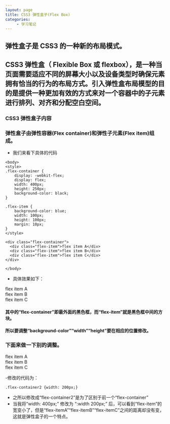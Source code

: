 ```yaml
---
layout: page
title: CSS3 弹性盒子(Flex Box)
categories:
     - 学习笔记
---
```


## 弹性盒子是 CSS3 的一种新的布局模式。

## CSS3 弹性盒（ Flexible Box 或 flexbox），是一种当页面需要适应不同的屏幕大小以及设备类型时确保元素拥有恰当的行为的布局方式。引入弹性盒布局模型的目的是提供一种更加有效的方式来对一个容器中的子元素进行排列、对齐和分配空白空间。

### CSS3 弹性盒子内容
### 弹性盒子由弹性容器(Flex container)和弹性子元素(Flex item)组成。

- 我们来看下具体的代码

```
<body>
<style> 
.flex-container {
    display: -webkit-flex;
    display: flex;
    width: 400px;
    height: 250px;
    background-color: black;
}

.flex-item {
    background-color: blue;
    width: 100px;
    height: 100px;
    margin: 10px;
}
</style>

<div class="flex-container">
  <div class="flex-item">flex item A</div>
  <div class="flex-item">flex item B</div>
  <div class="flex-item">flex item C</div>  
</div>

</body>
```

- 具体效果如下：

<body>
<style> 
	
.flex-container {
    display: -webkit-flex;
    display: flex;
    width: 400px;
    height: 250px;
    background-color: black;
}

.flex-item {
    background-color: blue;
    width: 100px;
    height: 100px;
    margin: 10px;
}
</style>

<div class="flex-container">
<div class="flex-item">flex item A</div>
<div class="flex-item">flex item B</div>
<div class="flex-item">flex item C</div>  
</div>

</body>

#### 其中的“flex-container”即最外面的黑色框，而“flex-item”就是黑色框中间的方块。
#### 所以要调整“background-color”“width”“height”要在相应的位置修改。

### 下面来做一下别的调整。

<body>
<style> 
	
	
.flex-container2 {
    display: -webkit-flex;
    display: flex;
    width: 200px;
    height: 250px;
    background-color: black;
}

.flex-item2 {
    background-color: blue;
    width: 100px;
    height: 100px;
    margin: 10px;
}
</style>

<div class="flex-container2">
  <div class="flex-item2">flex item A</div>
  <div class="flex-item2">flex item B</div>
  <div class="flex-item2">flex item C</div>  
</div>


</body>

-修改的代码为：
```
.flex-container2 {width: 200px;}
```

- 之所以修改成“flex-container2”是为了区别于前一个“flex-container”
- 当我将“width: 400px;” 修改为 “:width 200px;” 后，可以看到“flex-item”的宽变小了，但是“flex-itemA”“flex-itemB”“flex-itemC”之间的距离却没有变，这就是弹性盒子的一个特点。